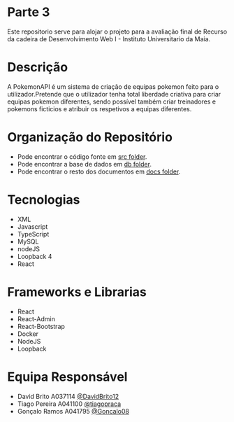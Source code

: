 # Parte 3
Este repositorio serve para alojar o projeto para a avaliação final de Recurso da cadeira de Desenvolvimento Web I - Instituto Universitario da Maia.

# Descrição
A PokemonAPI é um sistema de criação de equipas pokemon feito para o utilizador.Pretende que o utilizador tenha total liberdade criativa para criar equipas pokemon diferentes, sendo possível também criar treinadores e pokemons ficticios e atribuir os respetivos a equipas diferentes.

# Organização do Repositório
* Pode encontrar o código fonte em [src folder](pokemon-lb4/).
* Pode encontrar a base de dados em [db folder](db/).
* Pode encontrar o resto dos documentos em [docs folder](docs/).

# Tecnologias
* XML
* Javascript
* TypeScript
* MySQL
* nodeJS
* Loopback 4
* React

# Frameworks e Librarias
* React
* React-Admin
* React-Bootstrap
* Docker
* NodeJS
* Loopback 

# Equipa Responsável
* David Brito A037114 [@DavidBrito12](https://https://github.com/DavidBrito12)
* Tiago Pereira A041100 [@tiagopraca](https://https://github.com/tiagopraca)
* Gonçalo Ramos A041795 [@Goncalo08](https://https://github.com/Goncalo08)
